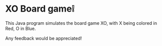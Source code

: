 # XO Board game❕

This Java program simulates the board game XO, with X being colored in Red, O in Blue.

Any feedback would be appreciated!
